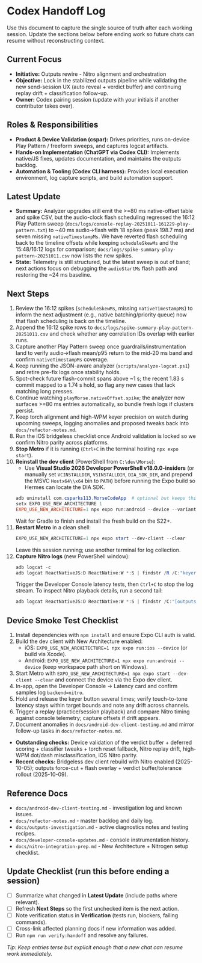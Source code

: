 # Codex Handoff Log

Use this document to capture the single source of truth after each working session. Update the sections below before ending work so future chats can resume without reconstructing context.

## Current Focus
- **Initiative:** Outputs rewire - Nitro alignment and orchestration
- **Objective:** Lock in the stabilized outputs pipeline while validating the new send-session UX (auto reveal + verdict buffer) and continuing replay drift + classification follow-up.
- **Owner:** Codex pairing session (update with your initials if another contributor takes over).

## Roles & Responsibilities
- **Product & Device Validation (cspar):** Drives priorities, runs on-device Play Pattern / freeform sweeps, and captures logcat artifacts.
- **Hands-on Implementation (ChatGPT via Codex CLI):** Implements native/JS fixes, updates documentation, and maintains the outputs backlog.
- **Automation & Tooling (Codex CLI harness):** Provides local execution environment, log capture scripts, and build automation support.

## Latest Update
- **Summary:** Analyzer upgrades still emit the >=80 ms native-offset table and spike CSV, but the audio-clock flash scheduling regressed the 16:12 Play Pattern sweep (`docs/logs/console-replay-20251011-161229-play-pattern.txt`) to ~40 ms audio->flash with 18 spikes (peak 198.7 ms) and seven missing `nativeTimestampMs`. We have reverted flash scheduling back to the timeline offsets while keeping `scheduleSkewMs` and the 15:48/16:12 logs for comparison; `docs/logs/spike-summary-play-pattern-20251011.csv` now lists the new spikes.
- **State:** Telemetry is still structured, but the latest sweep is out of band; next actions focus on debugging the `audioStartMs` flash path and restoring the ~24 ms baseline.

## Next Steps
1. Review the 16:12 spikes (`scheduleSkewMs`, missing `nativeTimestampMs`) to inform the next adjustment (e.g., native batching/priority queue) now that flash scheduling is back on the timeline.
2. Append the 16:12 spike rows to `docs/logs/spike-summary-play-pattern-20251011.csv` and check whether any correlation IDs overlap with earlier runs.
3. Capture another Play Pattern sweep once guardrails/instrumentation land to verify audio->flash mean/p95 return to the mid-20 ms band and confirm `nativeTimestampMs` coverage.
4. Keep running the JSON-aware analyzer (`scripts/analyze-logcat.ps1`) and retire pre-fix logs once stability holds.
5. Spot-check future flash-commit spans above ~1 s; the recent 1.83 s commit mapped to a 1.74 s hold, so flag any new cases that lack matching long presses.
6. Continue watching `playMorse.nativeOffset.spike`; the analyzer now surfaces >=80 ms entries automatically, so bundle fresh logs if clusters persist.
7. Keep torch alignment and high-WPM keyer precision on watch during upcoming sweeps, logging anomalies and proposed tweaks back into `docs/refactor-notes.md`.
8. Run the iOS bridgeless checklist once Android validation is locked so we confirm Nitro parity across platforms.
1. **Stop Metro** if it is running (`Ctrl+C` in the terminal hosting `npx expo start`).
2. **Reinstall the dev client** (PowerShell from `C:\dev\Morse`):
   - Use **Visual Studio 2026 Developer PowerShell v18.0.0-insiders** (or manually set `VCINSTALLDIR`, `VSINSTALLDIR`, `DIA_SDK_DIR`, and prepend the MSVC `Hostx64\\x64` bin to `PATH`) before running the Expo build so Hermes can locate the DIA SDK.
   ```powershell
   adb uninstall com.csparks113.MorseCodeApp  # optional but keeps things clean
   setx EXPO_USE_NEW_ARCHITECTURE 1
   EXPO_USE_NEW_ARCHITECTURE=1 npx expo run:android --device --variant debug
   ```
   Wait for Gradle to finish and install the fresh build on the S22+.
3. **Restart Metro** in a clean shell:
   ```powershell
   EXPO_USE_NEW_ARCHITECTURE=1 npx expo start --dev-client --clear
   ```
   Leave this session running; use another terminal for log collection.
4. **Capture Nitro logs** (new PowerShell window):
   ```powershell
   adb logcat -c
   adb logcat ReactNativeJS:D ReactNative:W *:S | findstr /R /C:"keyer.prepare" /C:"keyer.tone"
   ```
   Trigger the Developer Console latency tests, then `Ctrl+C` to stop the log stream.
   To inspect Nitro playback details, run a second tail:
   ```powershell
   adb logcat ReactNativeJS:D ReactNative:W *:S | findstr /C:"[outputs-audio]"
   ```

## Device Smoke Test Checklist
1. Install dependencies with `npm install` and ensure Expo CLI auth is valid.
2. Build the dev client with New Architecture enabled:
   - iOS: `EXPO_USE_NEW_ARCHITECTURE=1 npx expo run:ios --device` (or build via Xcode).
   - Android: `EXPO_USE_NEW_ARCHITECTURE=1 npx expo run:android --device` (keep workspace path short on Windows).
3. Start Metro with `EXPO_USE_NEW_ARCHITECTURE=1 npx expo start --dev-client --clear` and connect the device via the Expo dev client.
4. In-app, open the Developer Console -> Latency card and confirm samples log `backend=nitro`.
5. Hold and release the keyer button several times; verify touch-to-tone latency stays within target bounds and note any drift across channels.
6. Trigger a replay (practice/session playback) and compare Nitro timing against console telemetry; capture offsets if drift appears.
7. Document anomalies in `docs/android-dev-client-testing.md` and mirror follow-up tasks in `docs/refactor-notes.md`.

- **Outstanding checks:** Device validation of the verdict buffer + deferred scoring + classifier tweaks + torch reset fallback, Nitro replay drift, high-WPM dot/dash misclassification, iOS Nitro parity.
- **Recent checks:** Bridgeless dev client rebuild with Nitro enabled (2025-10-05); outputs force-cut + flash overlay + verdict buffer/tolerance rollout (2025-10-09).

## Reference Docs
- `docs/android-dev-client-testing.md` - investigation log and known issues.
- `docs/refactor-notes.md` - master backlog and daily log.
- `docs/outputs-investigation.md` - active diagnostics notes and testing recipes.
- `docs/developer-console-updates.md` - console instrumentation history.
- `docs/nitro-integration-prep.md` - New Architecture + Nitrogen setup checklist.

## Update Checklist (run this before ending a session)
- [ ] Summarize what changed in **Latest Update** (include paths where relevant).
- [ ] Refresh **Next Steps** so the first unchecked item is the next action.
- [ ] Note verification status in **Verification** (tests run, blockers, failing commands).
- [ ] Cross-link affected planning docs if new information was added.
- [ ] Run `npm run verify:handoff` and resolve any failures.

_Tip: Keep entries terse but explicit enough that a new chat can resume work immediately._




